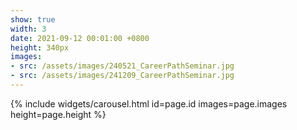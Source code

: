 ```yaml
---
show: true
width: 3
date: 2021-09-12 00:01:00 +0800
height: 340px
images:
- src: /assets/images/240521_CareerPathSeminar.jpg
- src: /assets/images/241209_CareerPathSeminar.jpg
---
```


{% include widgets/carousel.html id=page.id images=page.images height=page.height %}
